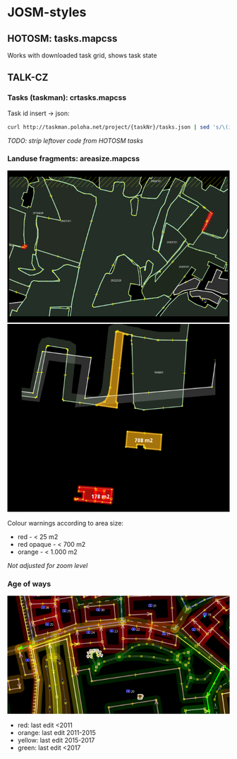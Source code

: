 # JOSM-styles

## HOTOSM: tasks.mapcss

Works with downloaded task grid, shows task state


## TALK-CZ

### Tasks (taskman): crtasks.mapcss


Task id insert -> json:
```bash
curl http://taskman.poloha.net/project/{taskNr}/tasks.json | sed 's/\(id["]: *\)\([0-9]\+\)\(,\s\+[^{]*[{]\)/\1\2\3\"task\"\: \2, /g' > tasks.json
```
_TODO: strip leftover code from HOTOSM tasks_
<br>

### Landuse fragments: areasize.mapcss

![2018-01-23_213937.png](pic/2018-01-23_213937.png "Zoomed out")
![2018-01-23_213827.png](pic/2018-01-23_213827.png "Zoomed in")

Colour warnings according to area size:

* red - < 25 m2
* red opaque - < 700 m2
* orange - < 1.000 m2

_Not adjusted for zoom level_
<br>
### Age of ways

![2018-03-09_145218.png](pic/2018-03-09_145218.png "Age of ways")
* red: last edit <2011
* orange: last edit 2011-2015
* yellow: last edit 2015-2017
* green: last edit <2017
